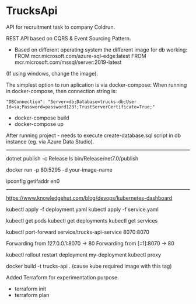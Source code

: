 # TrucksApi
API for recruitment task to company Coldrun.

REST API based on CQRS & Event Sourcing Pattern.

- Based on different operating system the different image for db working:
FROM mcr.microsoft.com/azure-sql-edge:latest
FROM mcr.microsoft.com/mssql/server:2019-latest

(If using windows, change the image).

The simplest option to run aplication is via docker-compose:
When running in docker-compose, then connection string is:

    "DBConnection": "Server=db;Database=trucks-db;User Id=sa;Password=password123!;TrustServerCertificate=True;"

- docker-compose build
- docker-compose up

After running project - needs to execute create-database.sql script in db instance (eg. via Azure Data Studio).

____

dotnet publish -c Release
ls bin/Release/net7.0/publish

docker run -p 80:5295 -d your-image-name

ipconfig getifaddr en0

____

https://www.knowledgehut.com/blog/devops/kubernetes-dashboard

kubectl apply -f deployment.yaml
kubectl apply -f service.yaml

kubectl get pods
kubectl get deployments
kubectl get services


kubectl port-forward service/trucks-api-service 8070:8070

Forwarding from 127.0.0.1:8070 -> 80
Forwarding from [::1]:8070 -> 80


kubectl rollout restart deployment my-deployment
kubectl proxy



docker build -t trucks-api .
(cause kube required image with this tag)

Added Terraform for experimentation purpose.

- terraform init
- terraform plan
